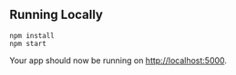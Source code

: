 ## Running Locally

```
npm install
npm start
```

Your app should now be running on [http://localhost:5000](http://localhost:5000/).

